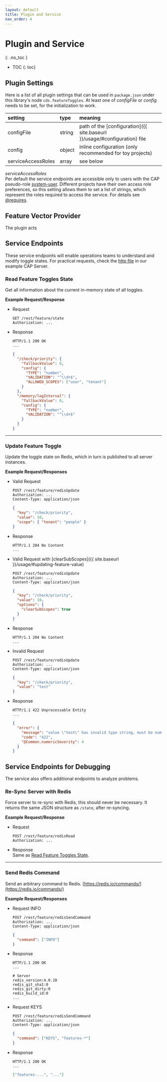 ```yaml
---
layout: default
title: Plugin and Service
nav_order: 4
---
```


<!-- prettier-ignore-start -->
# Plugin and Service
{: .no_toc }
<!-- prettier-ignore-end -->

<!-- prettier-ignore -->
- TOC
{: toc}

## Plugin Settings

Here is a list of all plugin settings that can be used in `package.json` under this library's node
`cds.featureToggles`. At least one of _configFile_ or _config_ needs to be set, for the initialization to work.

| setting            | type   | meaning                                                                   |
| :----------------- | :----- | :------------------------------------------------------------------------ |
| configFile         | string | path of the [configuration]({{ site.baseurl }}/usage/#configuration) file |
| config             | object | inline configuration (only recommended for toy projects)                  |
| serviceAccessRoles | array  | see below                                                                 |

_serviceAccessRoles_<br>
Per default the service endpoints are accessible only to users with the CAP pseudo-role
[system-user](https://cap.cloud.sap/docs/guides/authorization#pseudo-roles). Different projects have their own access
role preferences, so this setting allows them to set a list of strings, which represent the roles required to access
the service. For details see [@requires](https://cap.cloud.sap/docs/guides/authorization#requires).

## Feature Vector Provider

The plugin acts

## Service Endpoints

These service endpoints will enable operations teams to understand and modify toggle states. For practical requests,
check the [http file](https://github.com/cap-js-community/feature-toggle-library/blob/main/example-cap-server/http/feature-service.http)
in our example CAP Server.

### Read Feature Toggles State

Get all information about the current in-memory state of all toggles.

<b>Example Request/Response</b>

- Request
  ```http
  GET /rest/feature/state
  Authorization: ...
  ```
- Response
  ```
  HTTP/1.1 200 OK
  ...
  ```
  ```json
  {
    "/check/priority": {
      "fallbackValue": 0,
      "config": {
        "TYPE": "number",
        "VALIDATION": "^\\d+$",
        "ALLOWED_SCOPES": ["user", "tenant"]
      }
    },
    "/memory/logInterval": {
      "fallbackValue": 0,
      "config": {
        "TYPE": "number",
        "VALIDATION": "^\\d+$"
      }
    }
  }
  ```

---

### Update Feature Toggle

Update the toggle state on Redis, which in turn is published to all server instances.

<b>Example Request/Responses</b>

- Valid Request
  ```http
  POST /rest/feature/redisUpdate
  Authorization: ...
  Content-Type: application/json
  ```
  ```json
  {
    "key": "/check/priority",
    "value": 10,
    "scope": { "tenant": "people" }
  }
  ```
- Response

  ```
  HTTP/1.1 204 No Content
  ...
  ```

- Valid Request with [clearSubScopes]({{ site.baseurl }}/usage/#updating-feature-value)
  ```http
  POST /rest/feature/redisUpdate
  Authorization: ...
  Content-Type: application/json
  ```
  ```json
  {
    "key": "/check/priority",
    "value": 10,
    "options": {
      "clearSubScopes": true
    }
  }
  ```
- Response

  ```
  HTTP/1.1 204 No Content
  ...
  ```

- Invalid Request
  ```http
  POST /rest/feature/redisUpdate
  Authorization: ...
  Content-Type: application/json
  ```
  ```json
  {
    "key": "/check/priority",
    "value": "test"
  }
  ```
- Response
  ```
  HTTP/1.1 422 Unprocessable Entity
  ...
  ```
  ```json
  {
    "error": {
      "message": "value \"test\" has invalid type string, must be number",
      "code": "422",
      "@Common.numericSeverity": 4
    }
  }
  ```

## Service Endpoints for Debugging

The service also offers additional endpoints to analyze problems.

### Re-Sync Server with Redis

Force server to re-sync with Redis, this should never be necessary. It returns the same JSON structure as
`/state`, after re-syncing.

<b>Example Request/Response</b>

- Request
  ```http
  POST /rest/feature/redisRead
  Authorization: ...
  ```
- Response<br>
  Same as [Read Feature Toggles State](#read-feature-toggles-state).

---

### Send Redis Command

Send an arbitrary command to Redis. [https://redis.io/commands/](https://redis.io/commands/)

<b>Example Request/Responses</b>

- Request INFO
  ```http
  POST /rest/feature/redisSendCommand
  Authorization: ...
  Content-Type: application/json
  ```
  ```json
  {
    "command": ["INFO"]
  }
  ```
- Response
  ```
  HTTP/1.1 200 OK
  ...
  ```
  ```
  # Server
  redis_version:4.0.10
  redis_git_sha1:0
  redis_git_dirty:0
  redis_build_id:0
  ...
  ```
- Request KEYS
  ```http
  POST /rest/feature/redisSendCommand
  Authorization: ...
  Content-Type: application/json
  ```
  ```json
  {
    "command": ["KEYS", "features-*"]
  }
  ```
- Response
  ```
  HTTP/1.1 200 OK
  ...
  ```
  ```json
  ["features-...", "..."]
  ```

